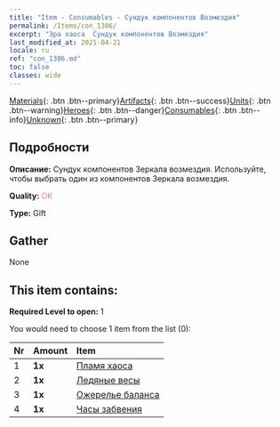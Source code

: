 ```yaml
---
title: "Item - Consumables - Сундук компонентов Возмездия"
permalink: /Items/con_1386/
excerpt: "Эра хаоса  Сундук компонентов Возмездия"
last_modified_at: 2021-04-21
locale: ru
ref: "con_1386.md"
toc: false
classes: wide
---
```

 [Materials](/ru/Items/){: .btn .btn--primary}[Artifacts](/ru/Items/Artifacts/){: .btn .btn--success}[Units](/ru/Items/Units/){: .btn .btn--warning}[Heroes](/ru/Items/Heroes/){: .btn .btn--danger}[Consumables](/ru/Items/Consumables/){: .btn .btn--info}[Unknown](/ru/Items/Unknown/){: .btn .btn--primary}

## Подробности
 **Описание:** Сундук компонентов Зеркала возмездия. Используйте, чтобы выбрать один из компонентов Зеркала возмездия.

 **Quality:** <span style="color: #DA70D6">OK</span>

 **Type:** Gift

## Gather

  None

## This item contains:

 **Required Level to open:** 1

 You would need to choose 1 item from the list (0):

  | Nr | Amount |     Item    |
  |:---|:-------|:------------|
  | 1 |  **1x** | [Пламя хаоса](/ru/Items/art_140/) |  | 
  | 2 |  **1x** | [Ледяные весы](/ru/Items/art_141/) |  | 
  | 3 |  **1x** | [Ожерелье баланса](/ru/Items/art_142/) |  | 
  | 4 |  **1x** | [Часы забвения](/ru/Items/art_143/) |  | 
